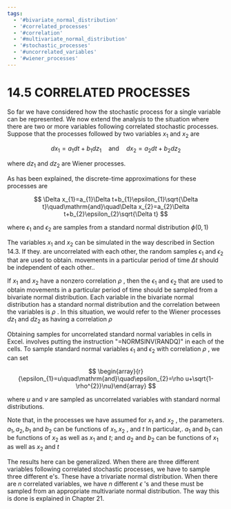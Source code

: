```yaml
---
tags:
  - '#bivariate_normal_distribution'
  - '#correlated_processes'
  - '#correlation'
  - '#multivariate_normal_distribution'
  - '#stochastic_processes'
  - '#uncorrelated_variables'
  - '#wiener_processes'
---
```

# 14.5 CORRELATED PROCESSES  

So far we have considered how the stochastic process for a single variable can be represented. We now extend the analysis to the situation where there are two or more variables following correlated stochastic processes. Suppose that the processes followed by two variables $x_{1}$ and $x_{2}$ are  

$$
d x_{1}=a_{1}d t+b_{1}d z_{1}\quad{\mathrm{and}}\quad d x_{2}=a_{2}d t+b_{2}d z_{2}
$$  

where $d z_{1}$ and $d z_{2}$ are Wiener processes.  

As has been explained, the discrete-time approximations for these processes are  

$$
\Delta x_{1}=a_{1}\Delta t+b_{1}\epsilon_{1}\sqrt{\Delta t}\quad\mathrm{and}\quad\Delta x_{2}=a_{2}\Delta t+b_{2}\epsilon_{2}\sqrt{\Delta t}
$$  

where $\epsilon_{1}$ and $\epsilon_{2}$ are samples from a standard normal distribution $\phi(0,1)$  

The variables $x_{1}$ and $x_{2}$ can be simulated in the way described in Section 14.3. If they. are uncorrelated with each other, the random samples $\epsilon_{1}$ and $\epsilon_{2}$ that are used to obtain. movements in a particular period of time $\Delta t$ should be independent of each other..  

If $x_{1}$ and $x_{2}$ have a nonzero correlation $\rho$ , then the $\epsilon_{1}$ and $\epsilon_{2}$ that are used to obtain movements in a particular period of time should be sampled from a bivariate normal distribution. Each variable in the bivariate normal distribution has a standard normal distribution and the correlation between the variables is $\rho$ . In this situation, we would refer to the Wiener processes $d z_{1}$ and $d z_{2}$ as having a correlation $\rho$  

Obtaining samples for uncorrelated standard normal variables in cells in Excel. involves putting the instruction "=NORMSINV(RANDQ)" in each of the cells. To sample standard normal variables $\epsilon_{1}$ and $\epsilon_{2}$ with correlation $\rho$ , we can set  

$$
\begin{array}{r}{\epsilon_{1}=u\quad\mathrm{and}\quad\epsilon_{2}=\rho u+\sqrt{1-\rho^{2}}\nu}\end{array}
$$  

where $u$ and $\nu$ are sampled as uncorrelated variables with standard normal distributions.  

Note that, in the processes we have assumed for $x_{1}$ and $x_{2}$ , the parameters. $a_{1},a_{2},b_{1}$ and $b_{2}$ can be functions of $x_{1},x_{2}$ , and $t$ In particular,. $a_{1}$ and $b_{1}$ can be functions of $x_{2}$ as well as $x_{1}$ and $t;$ and $a_{2}$ and $b_{2}$ can be functions of $x_{1}$ as well as $x_{2}$ and $t$  

The results here can be generalized. When there are three different variables following correlated stochastic processes, we have to sample three different e's. These have a trivariate normal distribution. When there are $n$ correlated variables, we have $n$ different $\epsilon$ 's and these must be sampled from an appropriate multivariate normal distribution. The way this is done is explained in Chapter 21.  
